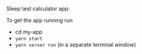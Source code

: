 Sleep test calculator app:

To get the app running run

- cd my-app
- `yarn start`
- `yarn server run` (in a separate terminal window)
